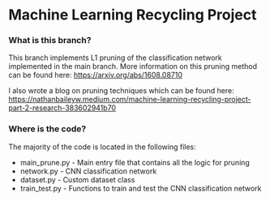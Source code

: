 # Machine Learning Recycling Project

### What is this branch?

This branch implements L1 pruning of the classification network implemented in the main branch. More information on this pruning method can be found here: https://arxiv.org/abs/1608.08710

I also wrote a blog on pruning techniques which can be found here: https://nathanbaileyw.medium.com/machine-learning-recycling-project-part-2-research-383602941b70

### Where is the code?

The majority of the code is located in the following files:

* main_prune.py - Main entry file that contains all the logic for pruning
* network.py - CNN classification network
* dataset.py - Custom dataset class
* train_test.py - Functions to train and test the CNN classification network

